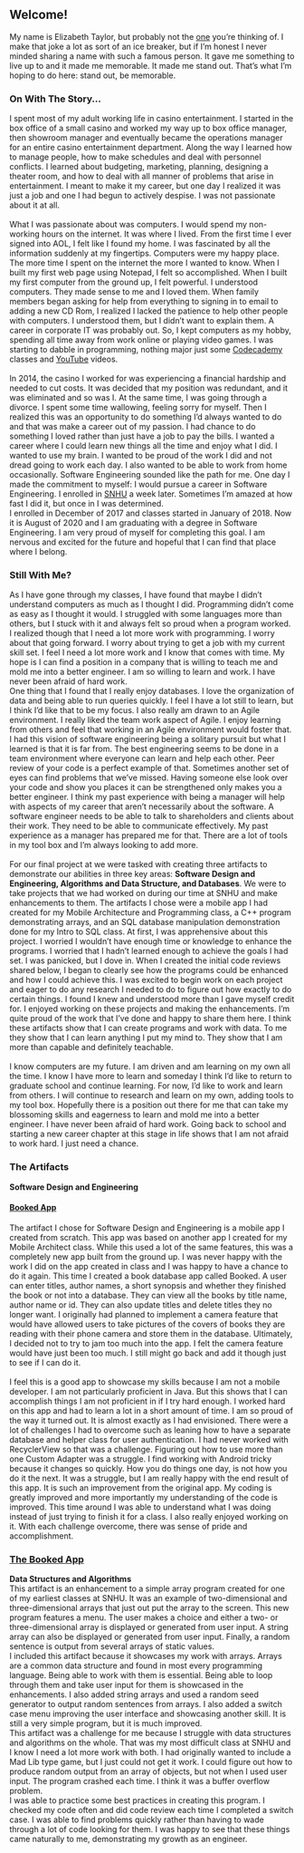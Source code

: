 ## Welcome!

My name is Elizabeth Taylor, but probably not the [one](https://en.wikipedia.org/wiki/Elizabeth_Taylor) you’re thinking of. I make that joke a lot as sort of an ice breaker, but if I’m honest I never minded sharing a name with such a famous person. It gave me something to live up to and it made me memorable. It made me stand out. That’s what I’m hoping to do here: stand out, be memorable. 

### On With The Story...
 I spent most of my adult working life in casino entertainment. I started in the box office of a small casino and worked my way up to box office manager, then showroom manager and eventually became the operations manager for an entire casino entertainment department. Along the way I learned how to manage people, how to make schedules and deal with personnel conflicts. I learned about budgeting, marketing, planning, designing a theater room, and how to deal with all manner of problems that arise in entertainment. I meant to make it my career, but one day I realized it was just a job and one I had begun to actively despise. I was not passionate about it at all.<br>  
What I was passionate about was computers. I would spend my non-working hours on the internet. It was where I lived. From the first time I ever signed into AOL, I felt like I found my home. I was fascinated by all the information suddenly at my fingertips. Computers were my happy place. The more time I spent on the internet the more I wanted to know. When I built my first web page using Notepad, I felt so accomplished. When I built my first computer from the ground up, I felt powerful. I understood computers. They made sense to me and I loved them. When family members began asking for help from everything to signing in to email to adding a new CD Rom, I realized I lacked the patience to help other people with computers. I understood them, but I didn’t want to explain them. A career in corporate IT was probably out. So, I kept computers as my hobby, spending all time away from work online or playing video games. I was starting to dabble in programming, nothing major just some [Codecademy](https://www.codecademy.com/catalog) classes and [YouTube](https://www.youtube.com/results?search_query=programming+for+beginners) videos.<br>  
In 2014, the casino I worked for was experiencing a financial hardship and needed to cut costs. It was decided that my position was redundant, and it was eliminated and so was I. At the same time, I was going through a divorce.  I spent some time wallowing, feeling sorry for myself. Then I realized this was an opportunity to do something I’d always wanted to do and that was make a career out of my passion. I had chance to do something I loved rather than just have a job to pay the bills. I wanted a career where I could learn new things all the time and enjoy what I did. I wanted to use my brain. I wanted to be proud of the work I did and not dread going to work each day. I also wanted to be able to work from home occasionally. Software Engineering sounded like the path for me. One day I made the commitment to myself: I would pursue a career in Software Engineering. I enrolled in [SNHU](https://www.snhu.edu/) a week later. Sometimes I’m amazed at how fast I did it, but once in I was determined.<br>
I enrolled in December of 2017 and classes started in January of 2018. Now it is August of 2020 and I am graduating with a degree in Software Engineering. I am very proud of myself for completing this goal. I am nervous and excited for the future and hopeful that I can find that place where I belong.<br>  
### Still With Me?<br>
As I have gone through my classes, I have found that maybe I didn’t understand computers as much as I thought I did. Programming didn’t come as easy as I thought it would. I struggled with some languages more than others, but I stuck with it and always felt so proud when a program worked. I realized though that I need a lot more work with programming. I worry about that going forward. I worry about trying to get a job with my current skill set. I feel I need a lot more work and I know that comes with time. My hope is I can find a position in a company that is willing to teach me and mold me into a better engineer. I am so willing to learn and work. I have never been afraid of hard work.<br>
One thing that I found that I really enjoy databases. I love the organization of data and being able to run queries quickly. I feel I have a lot still to learn, but I think I’d like that to be my focus. I also really am drawn to an Agile environment. I really liked the team work aspect of Agile. I enjoy learning from others and feel that working in an Agile environment would foster that. I had this vision of software engineering being a solitary pursuit but what I learned is that it is far from. The best engineering seems to be done in a team environment where everyone can learn and help each other. Peer review of your code is a perfect example of that. Sometimes another set of eyes can find problems that we’ve missed. Having someone else look over your code and show you places it can be strengthened only makes you a better engineer. I think my past experience with being a manager will help with aspects of my career that aren’t necessarily about the software. A software engineer needs to be able to talk to shareholders and clients about their work. They need to be able to communicate effectively. My past experience as a manager has prepared me for that. There are a lot of tools in my tool box and I’m always looking to add more.<br>  
For our final project at we were tasked with creating three artifacts to demonstrate our abilities in three key areas: **Software Design and Engineering, Algorithms and Data Structure, and Databases**. We were to take projects that we had worked on during our time at SNHU and make enhancements to them. The artifacts I chose were a mobile app I had created for my Mobile Architecture and Programming class, a C++ program demonstrating arrays, and an SQL database manipulation demonstration done for my Intro to SQL class. At first, I was apprehensive about this project. I worried I wouldn’t have enough time or knowledge to enhance the programs. I worried that I hadn’t learned enough to achieve the goals I had set. I was panicked, but I dove in. When I created the initial code reviews shared below, I began to clearly see how the programs could be enhanced and how I could achieve this. I was excited to begin work on each project and eager to do any research I needed to do to figure out how exactly to do certain things. I found I knew and understood more than I gave myself credit for. I enjoyed working on these projects and making the enhancements. I’m quite proud of the work that I’ve done and happy to share them here. I think these artifacts show that I can create programs and work with data. To me they show that I can learn anything I put my mind to. They show that I am more than capable and definitely teachable.<br>  
I know computers are my future. I am driven and am learning on my own all the time. I know I have more to learn and someday I think I’d like to return to graduate school and continue learning. For now, I’d like to work and learn from others. I will continue to research and learn on my own, adding tools to my tool box. Hopefully there is a position out there for me that can take my blossoming skills and eagerness to learn and mold me into a better engineer.  I have never been afraid of hard work. Going back to school and starting a new career chapter at this stage in life shows that I am not afraid to work hard. I just need a chance.<br>
### The Artifacts<br>
**Software Design and Engineering**<br>
#### [**Booked App**](https://github.com/eliztaylor/BookedApp)<br>
The artifact I chose for Software Design and Engineering is a mobile app I created from scratch. This app was based on another app I created for my Mobile Architect class. While this used a lot of the same features, this was a completely new app built from the ground up. I was never happy with the work I did on the app created in class and I was happy to have a chance to do it again. This time I created a book database app called Booked. A user can enter titles, author names, a short synopsis and whether they finished the book or not into a database. They can view all the books by title name, author name or id. They can also update titles and delete titles they no longer want. I originally had planned to implement a camera feature that would have allowed users to take pictures of the covers of books they are reading with their phone camera and store them in the database. Ultimately, I decided not to try to jam too much into the app. I felt the camera feature would have just been too much. I still might go back and add it though just to see if I can do it.<br>  
I feel this is a good app to showcase my skills because I am not a mobile developer. I am not particularly proficient in Java. But this shows that I can accomplish things I am not proficient in if I try hard enough. I worked hard on this app and had to learn a lot in a short amount of time. I am so proud of the way it turned out. It is almost exactly as I had envisioned. There were a lot of challenges I had to overcome such as leaning how to have a separate database and helper class for user authentication. I had never worked with RecyclerView so that was a challenge. Figuring out how to use more than one Custom Adapter was a struggle. I find working with Android tricky because it changes so quickly. How you do things one day, is not how you do it the next. It was a struggle, but I am really happy with the end result of this app. It is such an improvement from the original app. My coding is greatly improved and more importantly my understanding of the code is improved. This time around I was able to understand what I was doing instead of just trying to finish it for a class. I also really enjoyed working on it. With each challenge overcome, there was sense of pride and accomplishment.<br>
### [The Booked App](https://github.com/eliztaylor/BookedApp)<br>
**Data Structures and Algorithms**<br>
This artifact is an enhancement to a simple array program created for one of my earliest classes at SNHU. It was an example of two-dimensional and three-dimensional arrays that just out put the array to the screen. This new program features a menu. The user makes a choice and either a two- or three-dimensional array is displayed or generated from user input. A string array can also be displayed or generated from user input. Finally, a random sentence is output from several arrays of static values. <br>
I included this artifact because it showcases my work with arrays. Arrays are a common data structure and found in most every programming language. Being able to work with them is essential. Being able to loop through them and take user input for them is showcased in the enhancements. I also added string arrays and used a random seed generator to output random sentences from arrays. I also added a switch case menu improving the user interface and showcasing another skill. It is still a very simple program, but it is much improved.<br> 
This artifact was a challenge for me because I struggle with data structures and algorithms on the whole. That was my most difficult class at SNHU and I know I need a lot more work with both. I had originally wanted to include a Mad Lib type game, but I just could not get it work. I could figure out how to produce random output from an array of objects, but not when I used user input. The program crashed each time. I think it was a buffer overflow problem.<br>
I was able to practice some best practices in creating this program. I checked my code often and did code review each time I completed a switch case. I was able to find problems quickly rather than having to wade through a lot of code looking for them. I was happy to see that these things came naturally to me, demonstrating my growth as an engineer. 




